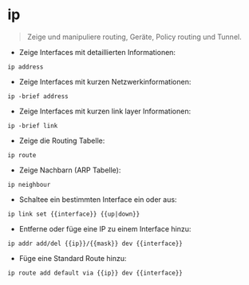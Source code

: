# ip

> Zeige und manipuliere routing, Geräte, Policy routing und Tunnel.

- Zeige Interfaces mit detaillierten Informationen:

`ip address`

- Zeige Interfaces mit kurzen Netzwerkinformationen:

`ip -brief address`

- Zeige Interfaces mit kurzen link layer Informationen:

`ip -brief link`

- Zeige die Routing Tabelle:

`ip route`

- Zeige Nachbarn (ARP Tabelle):

`ip neighbour`

- Schaltee ein bestimmten Interface ein oder aus:

`ip link set {{interface}} {{up|down}}`

- Entferne oder füge eine IP zu einem Interface hinzu:

`ip addr add/del {{ip}}/{{mask}} dev {{interface}}`

- Füge eine Standard Route hinzu:

`ip route add default via {{ip}} dev {{interface}}`
